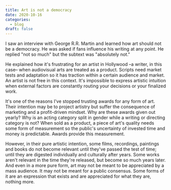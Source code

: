 ```yaml
---
title: Art is not a democracy
date: 2020-10-16
categories:
  - blog
draft: false
---
```


I saw an interview with George R.R. Martin and learned how art should not be a democracy. He was asked if fans influence his writing at any point.
He replied "not so much" but the subtext was "absolutely not."

He explained how it's frustrating for an artist in Hollywood –a writer, in this case– when audiovisual arts are treated as a product.
Scripts need market tests and adaptation so it has traction within a certain audience and market. An artist is not free in this context.
It's impossible to express artistic intuition when external factors are constantly routing your decisions or your finalized work.

It's one of the reasons I've stopped trusting awards for any form of art. Their intention may be to project artistry but suffer the consequence of marketing and a profit-driven mindset.
Why are these awards given out yearly? Why is an acting category split in gender while a writing or directing category is not? When sold as a product, a piece of art's quality needs some form of measurement so the public's uncertainty of invested time and money is predictable.
Awards provide this measurement.

However, in their pure artistic intention, some films, recordings, paintings and books do not become relevant until they've passed the test of time; until they are digested individually and culturally after years.
Some works aren't relevant in the time they're released, but become so much years later. And even in a more pure form, art may not be meant to be appreciated by a mass audience.
It may not be meant for a public consensus. Some forms of it are an expression that exists and are appreciated for what they are, nothing more.
